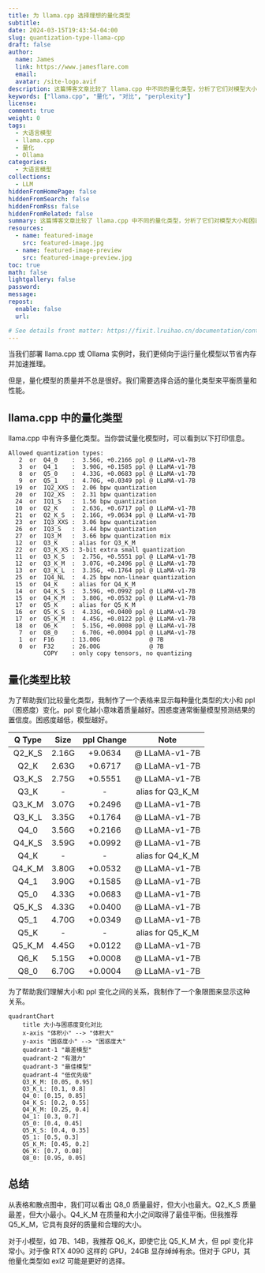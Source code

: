 ```yaml
---
title: 为 llama.cpp 选择理想的量化类型
subtitle:
date: 2024-03-15T19:43:54-04:00
slug: quantization-type-llama-cpp
draft: false
author:
  name: James
  link: https://www.jamesflare.com
  email:
  avatar: /site-logo.avif
description: 这篇博客文章比较了 llama.cpp 中不同的量化类型，分析了它们对模型大小和困惑度的影响。文章提供了基于质量和性能平衡来选择最佳量化类型的建议。
keywords: ["llama.cpp", "量化", "对比", "perplexity"]
license:
comment: true
weight: 0
tags:
  - 大语言模型
  - llama.cpp
  - 量化
  - Ollama
categories:
  - 大语言模型
collections:
  - LLM
hiddenFromHomePage: false
hiddenFromSearch: false
hiddenFromRss: false
hiddenFromRelated: false
summary: 这篇博客文章比较了 llama.cpp 中不同的量化类型，分析了它们对模型大小和困惑度的影响。文章提供了基于质量和性能平衡来选择最佳量化类型的建议。
resources:
  - name: featured-image
    src: featured-image.jpg
  - name: featured-image-preview
    src: featured-image-preview.jpg
toc: true
math: false
lightgallery: false
password:
message:
repost:
  enable: false
  url:

# See details front matter: https://fixit.lruihao.cn/documentation/content-management/introduction/#front-matter
---
```


<!--more-->

当我们部署 llama.cpp 或 Ollama 实例时，我们更倾向于运行量化模型以节省内存并加速推理。

但是，量化模型的质量并不总是很好。我们需要选择合适的量化类型来平衡质量和性能。

## llama.cpp 中的量化类型

llama.cpp 中有许多量化类型。当你尝试量化模型时，可以看到以下打印信息。

```text
Allowed quantization types:
   2  or  Q4_0    :  3.56G, +0.2166 ppl @ LLaMA-v1-7B
   3  or  Q4_1    :  3.90G, +0.1585 ppl @ LLaMA-v1-7B
   8  or  Q5_0    :  4.33G, +0.0683 ppl @ LLaMA-v1-7B
   9  or  Q5_1    :  4.70G, +0.0349 ppl @ LLaMA-v1-7B
  19  or  IQ2_XXS :  2.06 bpw quantization
  20  or  IQ2_XS  :  2.31 bpw quantization
  24  or  IQ1_S   :  1.56 bpw quantization
  10  or  Q2_K    :  2.63G, +0.6717 ppl @ LLaMA-v1-7B
  21  or  Q2_K_S  :  2.16G, +9.0634 ppl @ LLaMA-v1-7B
  23  or  IQ3_XXS :  3.06 bpw quantization
  26  or  IQ3_S   :  3.44 bpw quantization
  27  or  IQ3_M   :  3.66 bpw quantization mix
  12  or  Q3_K    : alias for Q3_K_M
  22  or  Q3_K_XS : 3-bit extra small quantization
  11  or  Q3_K_S  :  2.75G, +0.5551 ppl @ LLaMA-v1-7B
  12  or  Q3_K_M  :  3.07G, +0.2496 ppl @ LLaMA-v1-7B
  13  or  Q3_K_L  :  3.35G, +0.1764 ppl @ LLaMA-v1-7B
  25  or  IQ4_NL  :  4.25 bpw non-linear quantization
  15  or  Q4_K    : alias for Q4_K_M
  14  or  Q4_K_S  :  3.59G, +0.0992 ppl @ LLaMA-v1-7B
  15  or  Q4_K_M  :  3.80G, +0.0532 ppl @ LLaMA-v1-7B
  17  or  Q5_K    : alias for Q5_K_M
  16  or  Q5_K_S  :  4.33G, +0.0400 ppl @ LLaMA-v1-7B
  17  or  Q5_K_M  :  4.45G, +0.0122 ppl @ LLaMA-v1-7B
  18  or  Q6_K    :  5.15G, +0.0008 ppl @ LLaMA-v1-7B
   7  or  Q8_0    :  6.70G, +0.0004 ppl @ LLaMA-v1-7B
   1  or  F16     : 13.00G              @ 7B
   0  or  F32     : 26.00G              @ 7B
          COPY    : only copy tensors, no quantizing
```

## 量化类型比较

为了帮助我们比较量化类型，我制作了一个表格来显示每种量化类型的大小和 ppl（困惑度）变化。ppl 变化越小意味着质量越好。困惑度通常衡量模型预测结果的置信度。困惑度越低，模型越好。

| Q Type | Size | ppl Change | Note |
|:---:|:---:|:---:|:---:|
| Q2\_K\_S | 2.16G | +9.0634 | @ LLaMA-v1-7B |
| Q2\_K | 2.63G | +0.6717 | @ LLaMA-v1-7B |
| Q3\_K\_S | 2.75G | +0.5551 | @ LLaMA-v1-7B |
| Q3\_K | - | - | alias for Q3\_K\_M |
| Q3\_K\_M | 3.07G | +0.2496 | @ LLaMA-v1-7B |
| Q3\_K\_L | 3.35G | +0.1764 | @ LLaMA-v1-7B |
| Q4\_0 | 3.56G | +0.2166 | @ LLaMA-v1-7B |
| Q4\_K\_S | 3.59G | +0.0992 | @ LLaMA-v1-7B |
| Q4\_K | - | - | alias for Q4\_K\_M |
| Q4\_K\_M | 3.80G | +0.0532 | @ LLaMA-v1-7B |
| Q4\_1 | 3.90G | +0.1585 | @ LLaMA-v1-7B |
| Q5\_0 | 4.33G | +0.0683 | @ LLaMA-v1-7B |
| Q5\_K\_S | 4.33G | +0.0400 | @ LLaMA-v1-7B |
| Q5\_1 | 4.70G | +0.0349 | @ LLaMA-v1-7B |
| Q5\_K | - | - | alias for Q5\_K\_M |
| Q5\_K\_M | 4.45G | +0.0122 | @ LLaMA-v1-7B |
| Q6\_K | 5.15G | +0.0008 | @ LLaMA-v1-7B |
| Q8\_0 | 6.70G | +0.0004 | @ LLaMA-v1-7B |

为了帮助我们理解大小和 ppl 变化之间的关系，我制作了一个象限图来显示这种关系。

```mermaid
quadrantChart
    title 大小与困惑度变化对比
    x-axis "体积小" --> "体积大"
    y-axis "困惑度小" --> "困惑度大"
    quadrant-1 "最差模型"
    quadrant-2 "有潜力"
    quadrant-3 "最佳模型"
    quadrant-4 "低优先级"
    Q3_K_M: [0.05, 0.95]
    Q3_K_L: [0.1, 0.8]
    Q4_0: [0.15, 0.85]
    Q4_K_S: [0.2, 0.55]
    Q4_K_M: [0.25, 0.4]
    Q4_1: [0.3, 0.7]
    Q5_0: [0.4, 0.45]
    Q5_K_S: [0.4, 0.35]
    Q5_1: [0.5, 0.3]
    Q5_K_M: [0.45, 0.2]
    Q6_K: [0.7, 0.08]
    Q8_0: [0.95, 0.05]
```

## 总结

从表格和散点图中，我们可以看出 Q8\_0 质量最好，但大小也最大。Q2\_K\_S 质量最差，但大小最小。Q4\_K\_M 在质量和大小之间取得了最佳平衡。但我推荐 Q5\_K\_M，它具有良好的质量和合理的大小。

对于小模型，如 7B、14B，我推荐 Q6\_K，即使它比 Q5\_K\_M 大，但 ppl 变化非常小。对于像 RTX 4090 这样的 GPU，24GB 显存绰绰有余。但对于 GPU，其他量化类型如 exl2 可能是更好的选择。